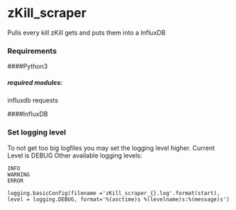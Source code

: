 # zKill_scraper
Pulls every kill zKill gets and puts them into a InfluxDB

### Requirements

####Python3

##### required modules:

influxdb
requests

####InfluxDB

### Set logging level

To not get too big logfiles you may set the logging level higher. Current Level is DEBUG
Other available logging levels:
  ```
  INFO
  WARNING
  ERROR
  ```
  ```
  logging.basicConfig(filename ='zKill_scraper_{}.log'.format(start), level = logging.DEBUG, format='%(asctime)s %(levelname)s:%(message)s')
  ```

